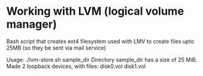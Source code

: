# Working with LVM (logical volume manager)


Bash script that creates ext4 filesystem used with LMV to create files upto 25MB (so they be sent via mail service)

Usage:
	./lvm-store.sh sample_dir
	    Directory sample_dir has a size of 25 MiB.
	    Made 2 loopback devices, with files:
	         disk0.vol
		 disk1.vol 

